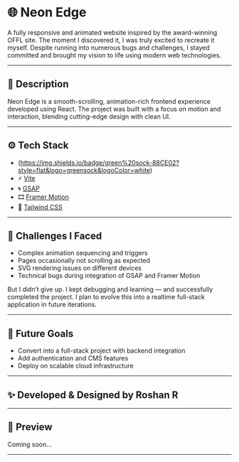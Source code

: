 # 🌐 Neon Edge

A fully responsive and animated website inspired by the award-winning OFFL site. The moment I discovered it, I was truly excited to recreate it myself. Despite running into numerous bugs and challenges, I stayed committed and brought my vision to life using modern web technologies.

---

## 📝 Description

Neon Edge is a smooth-scrolling, animation-rich frontend experience developed using React. The project was built with a focus on motion and interaction, blending cutting-edge design with clean UI.

---

## ⚙️ Tech Stack

-  (https://img.shields.io/badge/green%20sock-88CE02?style=flat&logo=greensock&logoColor=white)
- ⚡ [Vite](https://vitejs.dev/)
- 🌀 [GSAP](https://greensock.com/gsap/)
- 🎞️ [Framer Motion](https://www.framer.com/motion/)
- 🎨 [Tailwind CSS](https://tailwindcss.com/)

---

## 🧠 Challenges I Faced

- Complex animation sequencing and triggers
- Pages occasionally not scrolling as expected
- SVG rendering issues on different devices
- Technical bugs during integration of GSAP and Framer Motion

But I didn’t give up. I kept debugging and learning — and successfully completed the project. I plan to evolve this into a realtime full-stack application in future iterations.

---

## 🚀 Future Goals

- Convert into a full-stack project with backend integration
- Add authentication and CMS features
- Deploy on scalable cloud infrastructure

---

## ✨ Developed & Designed by Roshan R

---

## 📸 Preview

Coming soon…

---
